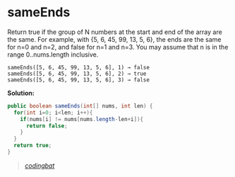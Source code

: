 # sameEnds

Return true if the group of N numbers at the start and end of the array are the same. For example, with {5, 6, 45, 99, 13, 5, 6}, the ends are the same for n=0 and n=2, and false for n=1 and n=3. You may assume that n is in the range 0..nums.length inclusive.

```
sameEnds([5, 6, 45, 99, 13, 5, 6], 1) → false
sameEnds([5, 6, 45, 99, 13, 5, 6], 2) → true
sameEnds([5, 6, 45, 99, 13, 5, 6], 3) → false
```

**Solution:**

```java
public boolean sameEnds(int[] nums, int len) {
  for(int i=0; i<len; i++){
    if(nums[i] != nums[nums.length-len+i]){
      return false;
    }
  }
  return true;
}
```

> _[codingbat](https://codingbat.com/prob/p134300)_